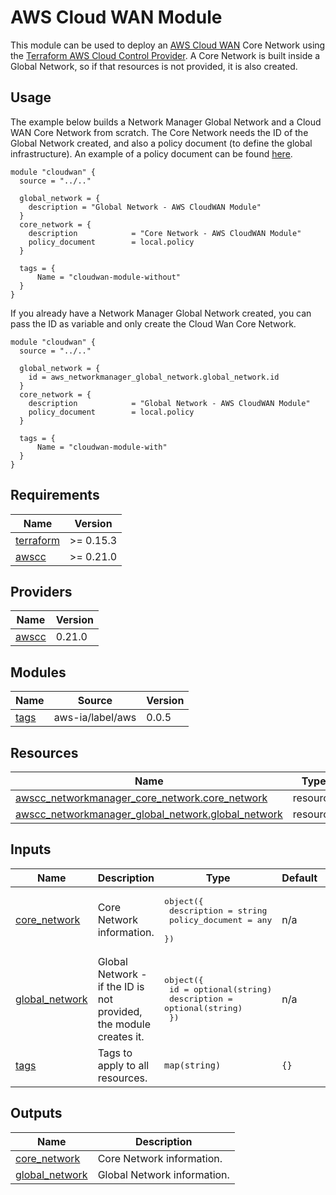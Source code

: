 <!-- BEGIN_TF_DOCS -->
# AWS Cloud WAN Module

This module can be used to deploy an [AWS Cloud WAN](https://docs.aws.amazon.com/vpc/latest/cloudwan/what-is-cloudwan.html) Core Network using the [Terraform AWS Cloud Control Provider](https://github.com/hashicorp/terraform-provider-awscc). A Core Network is built inside a Global Network, so if that resources is not provided, it is also created.

## Usage

The example below builds a Network Manager Global Network and a Cloud WAN Core Network from scratch. The Core Network needs the ID of the Global Network created, and also a policy document (to define the global infrastructure). An example of a policy document can be found [here](./examples/without\_globalnetwork/locals.tf).

```hcl
module "cloudwan" {
  source = "../.."

  global_network = {
    description = "Global Network - AWS CloudWAN Module"
  }
  core_network = {
    description            = "Core Network - AWS CloudWAN Module"
    policy_document        = local.policy
  }

  tags = {
      Name = "cloudwan-module-without"
  }
}
```

If you already have a Network Manager Global Network created, you can pass the ID as variable and only create the Cloud Wan Core Network.

```hcl
module "cloudwan" {
  source = "../.."

  global_network = {
    id = aws_networkmanager_global_network.global_network.id
  }
  core_network = {
    description            = "Global Network - AWS CloudWAN Module"
    policy_document        = local.policy
  }

  tags = {
      Name = "cloudwan-module-with"
  }
}
```

## Requirements

| Name | Version |
|------|---------|
| <a name="requirement_terraform"></a> [terraform](#requirement\_terraform) | >= 0.15.3 |
| <a name="requirement_awscc"></a> [awscc](#requirement\_awscc) | >= 0.21.0 |

## Providers

| Name | Version |
|------|---------|
| <a name="provider_awscc"></a> [awscc](#provider\_awscc) | 0.21.0 |

## Modules

| Name | Source | Version |
|------|--------|---------|
| <a name="module_tags"></a> [tags](#module\_tags) | aws-ia/label/aws | 0.0.5 |

## Resources

| Name | Type |
|------|------|
| [awscc_networkmanager_core_network.core_network](https://registry.terraform.io/providers/hashicorp/awscc/latest/docs/resources/networkmanager_core_network) | resource |
| [awscc_networkmanager_global_network.global_network](https://registry.terraform.io/providers/hashicorp/awscc/latest/docs/resources/networkmanager_global_network) | resource |

## Inputs

| Name | Description | Type | Default | Required |
|------|-------------|------|---------|:--------:|
| <a name="input_core_network"></a> [core\_network](#input\_core\_network) | Core Network information. | <pre>object({<br>        description = string<br>        policy_document = any<br>    })</pre> | n/a | yes |
| <a name="input_global_network"></a> [global\_network](#input\_global\_network) | Global Network - if the ID is not provided, the module creates it. | <pre>object({<br>        id = optional(string)<br>        description = optional(string)<br>    })</pre> | n/a | yes |
| <a name="input_tags"></a> [tags](#input\_tags) | Tags to apply to all resources. | `map(string)` | `{}` | no |

## Outputs

| Name | Description |
|------|-------------|
| <a name="output_core_network"></a> [core\_network](#output\_core\_network) | Core Network information. |
| <a name="output_global_network"></a> [global\_network](#output\_global\_network) | Global Network information. |
<!-- END_TF_DOCS -->